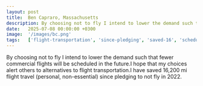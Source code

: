 ```yaml
---
layout: post
title:  Ben Capraro, Massachusetts
description: By choosing not to fly I intend to lower the demand such that fewer commercial flights will be scheduled in the future.I hope that my choices alert ot...
date:   2025-07-08 00:00:00 +0300
image:  '/images/bc.png'
tags:   ['flight-transportation', 'since-pledging', 'saved-16', 'scheduled', 'personal', 'non', 'lower', 'intend']
---
```

By choosing not to fly I intend to lower the demand such that fewer commercial flights will be scheduled in the future.I hope that my choices alert others to alternatives to flight transportation.I have saved 16,200 mi flight travel (personal, non-essential) since pledging to not fly in 2022.

